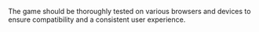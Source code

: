The game should be thoroughly tested on various browsers and devices to ensure compatibility and a consistent user experience.